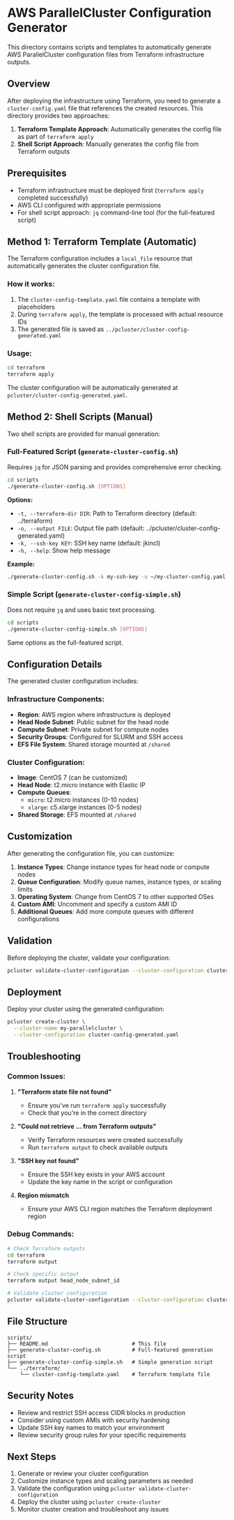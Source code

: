 # AWS ParallelCluster Configuration Generator

This directory contains scripts and templates to automatically generate AWS ParallelCluster configuration files from Terraform infrastructure outputs.

## Overview

After deploying the infrastructure using Terraform, you need to generate a `cluster-config.yaml` file that references the created resources. This directory provides two approaches:

1. **Terraform Template Approach**: Automatically generates the config file as part of `terraform apply`
2. **Shell Script Approach**: Manually generates the config file from Terraform outputs

## Prerequisites

- Terraform infrastructure must be deployed first (`terraform apply` completed successfully)
- AWS CLI configured with appropriate permissions
- For shell script approach: `jq` command-line tool (for the full-featured script)

## Method 1: Terraform Template (Automatic)

The Terraform configuration includes a `local_file` resource that automatically generates the cluster configuration file.

### How it works:

1. The `cluster-config-template.yaml` file contains a template with placeholders
2. During `terraform apply`, the template is processed with actual resource IDs
3. The generated file is saved as `../pcluster/cluster-config-generated.yaml`

### Usage:

```bash
cd terraform
terraform apply
```

The cluster configuration will be automatically generated at `pcluster/cluster-config-generated.yaml`.

## Method 2: Shell Scripts (Manual)

Two shell scripts are provided for manual generation:

### Full-Featured Script (`generate-cluster-config.sh`)

Requires `jq` for JSON parsing and provides comprehensive error checking.

```bash
cd scripts
./generate-cluster-config.sh [OPTIONS]
```

**Options:**
- `-t, --terraform-dir DIR`: Path to Terraform directory (default: ../terraform)
- `-o, --output FILE`: Output file path (default: ../pcluster/cluster-config-generated.yaml)
- `-k, --ssh-key KEY`: SSH key name (default: jkincl)
- `-h, --help`: Show help message

**Example:**
```bash
./generate-cluster-config.sh -k my-ssh-key -o ~/my-cluster-config.yaml
```

### Simple Script (`generate-cluster-config-simple.sh`)

Does not require `jq` and uses basic text processing.

```bash
cd scripts
./generate-cluster-config-simple.sh [OPTIONS]
```

Same options as the full-featured script.

## Configuration Details

The generated cluster configuration includes:

### Infrastructure Components:
- **Region**: AWS region where infrastructure is deployed
- **Head Node Subnet**: Public subnet for the head node
- **Compute Subnet**: Private subnet for compute nodes
- **Security Groups**: Configured for SLURM and SSH access
- **EFS File System**: Shared storage mounted at `/shared`

### Cluster Configuration:
- **Image**: CentOS 7 (can be customized)
- **Head Node**: t2.micro instance with Elastic IP
- **Compute Queues**:
  - `micro`: t2.micro instances (0-10 nodes)
  - `xlarge`: c5.xlarge instances (0-5 nodes)
- **Shared Storage**: EFS mounted at `/shared`

## Customization

After generating the configuration file, you can customize:

1. **Instance Types**: Change instance types for head node or compute nodes
2. **Queue Configuration**: Modify queue names, instance types, or scaling limits
3. **Operating System**: Change from CentOS 7 to other supported OSes
4. **Custom AMI**: Uncomment and specify a custom AMI ID
5. **Additional Queues**: Add more compute queues with different configurations

## Validation

Before deploying the cluster, validate your configuration:

```bash
pcluster validate-cluster-configuration --cluster-configuration cluster-config-generated.yaml
```

## Deployment

Deploy your cluster using the generated configuration:

```bash
pcluster create-cluster \
  --cluster-name my-parallelcluster \
  --cluster-configuration cluster-config-generated.yaml
```

## Troubleshooting

### Common Issues:

1. **"Terraform state file not found"**
   - Ensure you've run `terraform apply` successfully
   - Check that you're in the correct directory

2. **"Could not retrieve ... from Terraform outputs"**
   - Verify Terraform resources were created successfully
   - Run `terraform output` to check available outputs

3. **"SSH key not found"**
   - Ensure the SSH key exists in your AWS account
   - Update the key name in the script or configuration

4. **Region mismatch**
   - Ensure your AWS CLI region matches the Terraform deployment region

### Debug Commands:

```bash
# Check Terraform outputs
cd terraform
terraform output

# Check specific output
terraform output head_node_subnet_id

# Validate cluster configuration
pcluster validate-cluster-configuration --cluster-configuration cluster-config-generated.yaml
```

## File Structure

```
scripts/
├── README.md                           # This file
├── generate-cluster-config.sh          # Full-featured generation script
├── generate-cluster-config-simple.sh   # Simple generation script
└── ../terraform/
    └── cluster-config-template.yaml    # Terraform template file
```

## Security Notes

- Review and restrict SSH access CIDR blocks in production
- Consider using custom AMIs with security hardening
- Update SSH key names to match your environment
- Review security group rules for your specific requirements

## Next Steps

1. Generate or review your cluster configuration
2. Customize instance types and scaling parameters as needed
3. Validate the configuration using `pcluster validate-cluster-configuration`
4. Deploy the cluster using `pcluster create-cluster`
5. Monitor cluster creation and troubleshoot any issues
